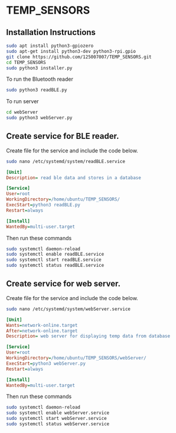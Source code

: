 # TEMP_SENSORS

## Installation Instructions


```bash
sudo apt install python3-gpiozero
sudo apt-get install python3-dev python3-rpi.gpio
git clone https://github.com/125007007/TEMP_SENSORS.git
cd TEMP_SENSORS
sudo python3 installer.py
```

To run the Bluetooth reader
```bash
sudo python3 readBLE.py
```

To run server
```bash
cd webServer
sudo python3 webServer.py
```

## Create service for BLE reader.

Create file for the service and include the code below.

```bash
sudo nano /etc/systemd/system/readBLE.service
```

```ini
[Unit]
Description= read ble data and stores in a database

[Service]
User=root
WorkingDirectory=/home/ubuntu/TEMP_SENSORS/
ExecStart=python3 readBLE.py
Restart=always

[Install]
WantedBy=multi-user.target
```

Then run these commands
```bash
sudo systemctl daemon-reload
sudo systemctl enable readBLE.service
sudo systemctl start readBLE.service
sudo systemctl status readBLE.service
```

## Create service for web server.

Create file for the service and include the code below.
```bash
sudo nano /etc/systemd/system/webServer.service
```

```ini
[Unit]
Wants=network-online.target
After=network-online.target
Description= web server for displaying temp data from database

[Service]
User=root
WorkingDirectory=/home/ubuntu/TEMP_SENSORS/webServer/
ExecStart=python3 webServer.py
Restart=always

[Install]
WantedBy=multi-user.target
```

Then run these commands
```bash
sudo systemctl daemon-reload
sudo systemctl enable webServer.service
sudo systemctl start webServer.service
sudo systemctl status webServer.service
```
